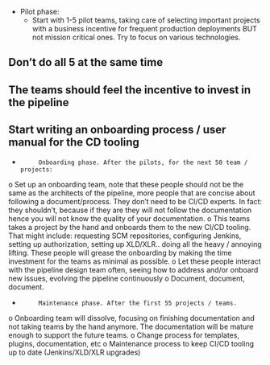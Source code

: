- Pilot phase:
  - Start with 1-5 pilot teams, taking care of selecting important projects with a business incentive for frequent production deployments BUT not mission critical ones. Try to focus on various technologies.
## Don’t do all 5 at the same time
## The teams should feel the incentive to invest in the pipeline
## Start writing an onboarding process / user manual for the CD tooling
-          Onboarding phase. After the pilots, for the next 50 team / projects:
o    Set up an onboarding team, note that these people should not be the same as the architects of the pipeline, more people that are concise about following a document/process. They don’t need to be CI/CD experts. In fact: they shouldn’t, because if they are they will not follow the documentation hence you will not know the quality of your documentation.
o    This teams takes a project by the hand and onboards them to the new CI/CD tooling. That might include: requesting SCM repositories, configuring Jenkins, setting up authorization, setting up XLD/XLR.. doing all the heavy / annoying lifting. These people will grease the onboarding by making the time investment for the teams as minimal as possible.
o    Let these people interact with the pipeline design team often, seeing how to address and/or onboard new issues, evolving the pipeline continuously
o    Document, document, document.
-          Maintenance phase. After the first 55 projects / teams.
o    Onboarding team will dissolve, focusing on finishing documentation and not taking teams by the hand anymore. The documentation will be mature enough to support the future teams.
o    Change process for templates, plugins, documentation, etc
o    Maintenance process to keep CI/CD tooling up to date (Jenkins/XLD/XLR upgrades)
